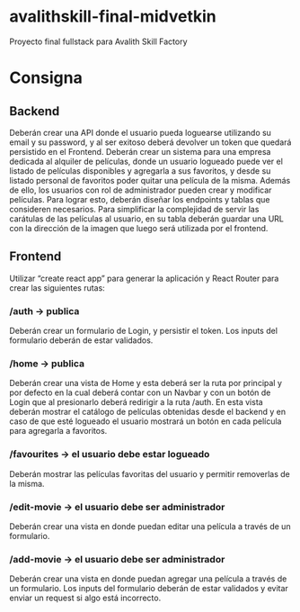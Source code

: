# avalithskill-final-midvetkin
Proyecto final fullstack para Avalith Skill Factory

# Consigna
## Backend
Deberán crear una API donde el usuario pueda loguearse utilizando
su email y su password, y al ser exitoso deberá devolver un token
que quedará persistido en el Frontend.
Deberán crear un sistema para una empresa dedicada al alquiler de
películas, donde un usuario logueado puede ver el listado de
películas disponibles y agregarla a sus favoritos, y desde su
listado personal de favoritos poder quitar una película de la misma.
Además de ello, los usuarios con rol de administrador pueden crear y
modificar películas. Para lograr esto, deberán diseñar los endpoints
y tablas que consideren necesarios.
Para simplificar la complejidad de servir las carátulas de las películas
al usuario, en su tabla deberán guardar una URL con la dirección de
la imagen que luego será utilizada por el frontend.

## Frontend
Utilizar “create react app” para generar la aplicación y React Router
para crear las siguientes rutas:

### /auth -> publica
Deberán crear un formulario de Login, y persistir el token.
Los inputs del formulario deberán de estar validados.

### /home -> publica
Deberán crear una vista de Home y esta deberá ser la ruta por
principal y por defecto en la cual deberá contar con un Navbar y con
un botón de Login que al presionarlo deberá redirigir a la ruta /auth.
En esta vista deberán mostrar el catálogo de películas obtenidas
desde el backend y en caso de que esté logueado el usuario mostrará
un botón en cada película para agregarla a favoritos.

### /favourites -> el usuario debe estar logueado
Deberán mostrar las películas favoritas del usuario y permitir
removerlas de la misma.

### /edit-movie -> el usuario debe ser administrador
Deberán crear una vista en donde puedan editar una película a través
de un formulario.

### /add-movie -> el usuario debe ser administrador
Deberán crear una vista en donde puedan agregar una película a
través de un formulario.
Los inputs del formulario deberán de estar validados y evitar enviar un
request si algo está incorrecto.
